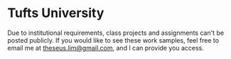 # Tufts University

Due to institutional requirements, class projects and assignments can't be posted publicly.
If you would like to see these work samples, feel free to email me at theseus.lim@gmail.com, and I can provide you access.
